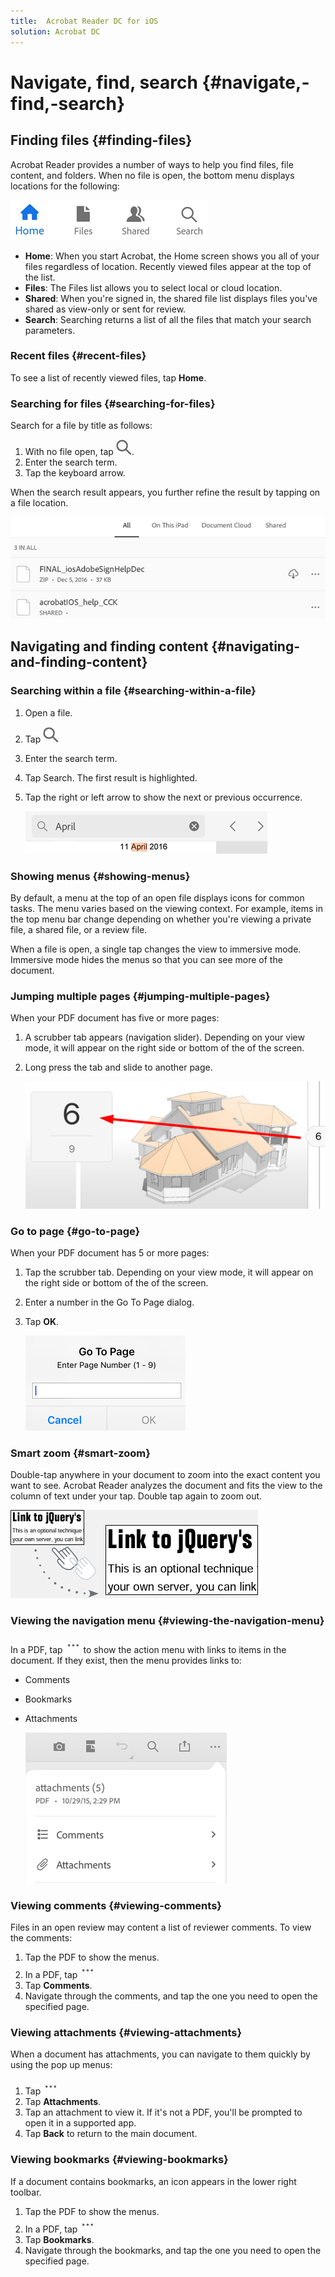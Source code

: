 ```yaml
---
title:  Acrobat Reader DC for iOS
solution: Acrobat DC
---
```


# Navigate, find, search {#navigate,-find,-search}

## Finding files {#finding-files}

Acrobat Reader provides a number of ways to help you find files, file content, and folders. When no file is open, the bottom menu displays locations for the following:

![image](./images/bottommenu.png)

* **Home**: When you start Acrobat, the Home screen shows you all of your files regardless of location. Recently viewed files appear at the top of the list. 
* **Files**: The Files list allows you to select local or cloud location.
* **Shared**: When you're signed in, the shared file list displays files you've shared as view-only or sent for review. 
* **Search**: Searching returns a list of all the files that match your search parameters.

### Recent files {#recent-files}

To see a list of recently viewed files, tap **Home**. 

### Searching for files {#searching-for-files}

Search for a file by title as follows: 

1. With no file open, tap ![image](./images/searchicon.png).
1. Enter the search term.
1. Tap the keyboard arrow. 

 When the search result appears, you further refine the result by tapping on a file location.

   ![image](./images/searchresult.png)

## Navigating and finding content {#navigating-and-finding-content}

### Searching within a file {#searching-within-a-file}

1. Open a file. 
1. Tap ![image](./images/searchicon.png)
1. Enter the search term.
1. Tap Search. The first result is highlighted.
1. Tap the right or left arrow to show the next or previous occurrence.

   ![image](./images/searchresultfile.png)

### Showing menus {#showing-menus}

By default, a menu at the top of an open file displays icons for common tasks. The menu varies based on the  viewing context. For example, items in the top menu bar change depending on whether you're viewing a private file, a shared file, or a review file. 

When a file is open, a single tap changes the view to immersive mode. Immersive mode hides the menus so that you can see more of the document. 


### Jumping multiple pages {#jumping-multiple-pages}


When your PDF document has five or more pages:

1. A scrubber tab appears (navigation slider). Depending on your view mode, it will appear on the right side or bottom of the of the screen.
1. Long press the tab and slide to another page. 

   ![image](./images/scrub.png)


### Go to page {#go-to-page}

When your PDF document has 5 or more pages:

1. Tap the scrubber tab. Depending on your view mode, it will appear on the right side or bottom of the of the screen.
1. Enter a number in the Go To Page dialog. 
1. Tap **OK**.
  
   ![image](./images/gotopage.png)

### Smart zoom {#smart-zoom}


Double-tap anywhere in your document to zoom into the exact content you want to see. Acrobat Reader analyzes the document and fits the view to the column of text under your tap. Double tap again to zoom out.

   ![image](./images/zoom.png)

### Viewing the navigation menu {#viewing-the-navigation-menu}

In a PDF, tap ![image](./images/overflowicon.png) to show the action menu with links to items in the document. If they exist, then the menu provides links to: 

* Comments
* Bookmarks
* Attachments

   ![image](./images/attachments.png)

### Viewing comments {#viewing-comments}

Files in an open review may content a list of reviewer comments. To view the comments: 

1. Tap the PDF to show the menus.
1. In a PDF, tap ![image](./images/overflowicon.png)
1. Tap **Comments**.
1. Navigate through the comments, and tap the one you need to open the specified page.

### Viewing attachments {#viewing-attachments}

When a document has attachments, you can navigate to them quickly by using the pop up menus:

1. Tap ![image](./images/overflowicon.png) 
1. Tap **Attachments**.
1. Tap an attachment to view it. If it's not a PDF, you'll be prompted to open it in a supported app. 
1. Tap **Back** to return to the main document.

### Viewing bookmarks {#viewing-bookmarks}

If a document contains bookmarks, an icon appears in the lower right toolbar.

1. Tap the PDF to show the menus.
1. In a PDF, tap ![image](./images/overflowicon.png)
1. Tap **Bookmarks**.
1. Navigate through the bookmarks, and tap the one you need to open the specified page.





